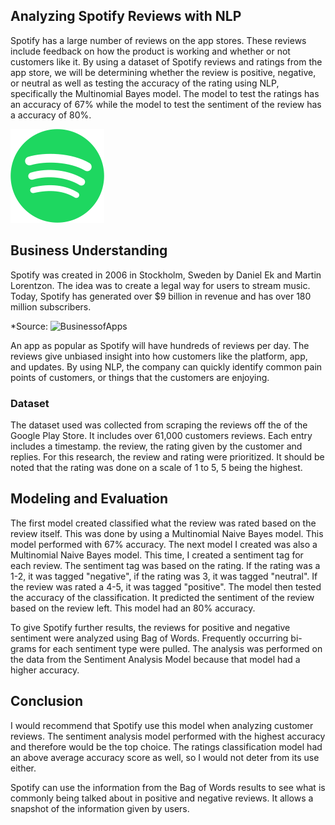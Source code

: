 <!-- Analyzing Spotify Reviews with NLP -->
## Analyzing Spotify Reviews with NLP

Spotify has a large number of reviews on the app stores. These reviews include feedback on how the product is working and whether or not customers like it. By using a dataset of Spotify reviews and ratings from the app store, we will be determining whether the review is positive, negative, or neutral as well as testing the accuracy of the rating using NLP, specifically the Multinomial Bayes model. The model to test the ratings has an accuracy of 67% while the model to test the sentiment of the review has a accuracy of 80%.


![alt text](Spotify_logo_without_text.svg.png)


<!-- Business Understanding -->
## Business Understanding

Spotify was created in 2006 in Stockholm, Sweden by Daniel Ek and Martin Lorentzon. The idea was to create a legal way for users to stream music. Today, Spotify has generated over $9 billion in revenue and has over 180 million subscribers.

*Source: ![BusinessofApps](https://www.businessofapps.com/data/spotify-statistics/)

An app as popular as Spotify will have hundreds of reviews per day. The reviews give unbiased insight into how customers like the platform, app, and updates. By using NLP, the company can quickly identify common pain points of customers, or things that the customers are enjoying.

### Dataset

The dataset used was collected from scraping the reviews off the of the Google Play Store. It includes over 61,000 customers reviews. Each entry includes a timestamp. the review, the rating given by the customer and replies. For this research, the review and rating were prioritized. It should be noted that the rating was done on a scale of 1 to 5, 5 being the highest. 


<!-- Modeling and Evaluation -->
## Modeling and Evaluation

The first model created classified what the review was rated based on the review itself. This was done by using a Multinomial Naive Bayes model. This model performed with 67% accuracy. The next model I created was also a Multinomial Naive Bayes model. This time, I created a sentiment tag for each review. The sentiment tag was based on the rating. If the rating was a 1-2, it was tagged "negative", if the rating was 3, it was tagged "neutral". If the review was rated a 4-5, it was tagged "positive". The model then tested the accuracy of the classification. It predicted the sentiment of the review based on the review left. This model had an 80% accuracy.

To give Spotify further results, the reviews for positive and negative sentiment were analyzed using Bag of Words. Frequently occurring bi-grams for each sentiment type were pulled. The analysis was performed on the data from the Sentiment Analysis Model because that model had a higher accuracy. 

<!-- Conclusion -->
## Conclusion

I would recommend that Spotify use this model when analyzing customer reviews. The sentiment analysis model performed with the highest accuracy and therefore would be the top choice. The ratings classification model had an above average accuracy score as well, so I would not deter from its use either.

Spotify can use the information from the Bag of Words results to see what is commonly being talked about in positive and negative reviews. It allows a snapshot of the information given by users.
